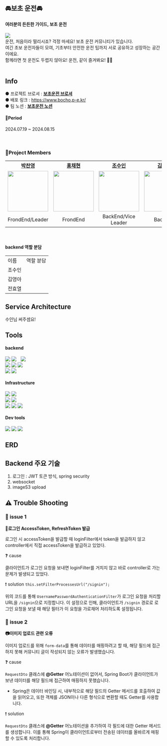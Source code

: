 ## 🚘보초 운전🚘
#### 여러분의 든든한 가이드, 보초 운전
 <img src="https://github.com/user-attachments/assets/48f4100d-6bbb-4cf5-9215-a4820a2d4bb1"></br>
운전, 처음이라 떨리시죠? 걱정 마세요! 보초 운전 커뮤니티가 있습니다. </br>
여긴 초보 운전자들이 모여, 기초부터 안전한 운전 팁까지 서로 공유하고 성장하는 공간이에요. </br>
함께라면 첫 운전도 두렵지 않아요! 운전, 같이 즐겨봐요! 🚗💨</br></br>

## Info
● 프로젝트 브로셔 : <a href="https://dolphin-pc.notion.site/8-13-21-be75fecc932b4a8b88d86d2b1835252c?pvs=4"><b>보초운전 브로셔</b></a></br>
● 배포 링크 :  https://www.bocho.p-e.kr/</br>
● 팀 노션 :  <a href="https://dolphin-pc.notion.site/e4ebb89570f24cdab88acbaf40f86f81?v=aad47b31de7b4ad0814f1604b1a6972d&pvs=74"><b>보초운전 노션</b></a></br>
#### 📆Period 
2024.07.19 ~ 2024.08.15</br></br></br>

### 🚜Project Members
<table>
  <tr>
    <td align="center"><a href="https://github.com/Dolphin-PC"><b>박찬영</b></a><br /></td>
    <td align="center"><a href="https://github.com/hyeon9808"><b>홍채현</b></a><br /></td>
    <td align="center"><a href="https://github.com/whtndls"><b>조수인</b></a><br /></td>
    <td align="center"><a href="https://github.com/young219257"><b>김영아</b></a><br /></td>
    <td align="center"><a href="https://github.com/hyoyeolking"><b>전효열</b></a><br /></td>
  </tr>
  <tr>
      <td align="center"><img src="https://github.com/user-attachments/assets/683f52f8-d8e4-4e9e-ac1f-a5ed7d4b032a" width="130px;" alt=""/><br /><sub></td>
      <td align="center"><img src="https://github.com/user-attachments/assets/a4aa44bc-4d59-46e7-8b74-b18d94a3186e" width="130px;" alt=""/><br /></td>
      <td align="center"><img src="https://github.com/user-attachments/assets/03eb0bf2-0ac1-4c7f-8f2d-06243c5be806" width="130px;" alt=""/><br /></td>
      <td align="center"><img src="https://github.com/user-attachments/assets/4bb46790-6183-44cc-b51b-270d36c71710" width="130px;" alt=""/><br /></td>
      <td align="center"><img src="https://github.com/user-attachments/assets/9ebc81f2-52ba-4b97-b6d3-07c4c21fe1f0" width="130px;" alt=""/><br /></td>
    </tr>
  <tr>
    <td align="center">FrondEnd/Leader</td>
    <td align="center">FrondEnd</td>
    <td align="center">BackEnd/Vice Leader</td>
    <td align="center">BackEnd</td>
    <td align="center">BackEnd</td>
  </tr>
</table></br>
       
#### backend 역할 분담
<table>
 <tr>
 <td>이름</td>
 <td>역할 분담</td>
</tr>
<tr>
 <td>조수인</td>
 <td></td>
</tr>
<tr>
 <td>김영아</td>
 <td></td>
</tr>

<tr>
 <td>전효열</td>
 <td></td>
</tr>
</table>



## Service Architecture
수인님 써주셈요!

## Tools
#### backend

<span>
  <img src="https://img.shields.io/badge/java-007396?style=for-the-badge&logo=OpenJDK&logoColor=white">
</span>
<span>
  <img src="https://img.shields.io/badge/springboot-6DB33F?style=for-the-badge&logo=springboot&logoColor=white" style="margin-right: 10px;">
</span>
<span>
  <img src="https://img.shields.io/badge/Spring Security-6DB33F?style=for-the-badge&logo=Spring Security&logoColor=white" style="margin-right: 10px;">
</span></br>
<span>
  <img src="https://img.shields.io/badge/MariaDB-003545?style=for-the-badge&logo=mariadb&logoColor=white">
</span>
<span>
  <img src="https://img.shields.io/badge/JWT-black?style=for-the-badge&logo=JSON%20web%20tokens">
</span>
<span>
  <img src="https://img.shields.io/badge/-Swagger-%23Clojure?style=for-the-badge&logo=swagger&logoColor=white">
</span></br>
<span>
  <img src="https://img.shields.io/badge/Gradle-02303A?style=for-the-badge&logo=Gradle&logoColor=white">
</span>
<span>
  <img src="https://img.shields.io/badge/Socket.io-010101?style=for-the-badge&logo=Socket.io&logoColor=white">
</span>

#### Infrastructure

<span>
  <img src="https://img.shields.io/badge/amazonaws-232F3E?style=for-the-badge&logo=amazonaws&logoColor=white"> 
</span>

<span>
  <img src="https://img.shields.io/badge/Amazon EC2-FF9900?style=for-the-badge&logo=Amazon EC2&logoColor=white">
</span></br>
<span>
  <img src="https://img.shields.io/badge/Amazon S3-569A31?style=for-the-badge&logo=Amazon S3&logoColor=white">
</span>
<span>
  <img src="https://img.shields.io/badge/Docker-2496ED?style=for-the-badge&logo=Docker&logoColor=white">
</span></br>
<span>
  <img src="https://img.shields.io/badge/github%20actions-%232671E5.svg?style=for-the-badge&logo=githubactions&logoColor=white">
</span>
<span>
  <img src="https://img.shields.io/badge/NGINX-009639?style=for-the-badge&logo=NGINX-&logoColor=white">
</span>
<span>
  <img src="https://img.shields.io/badge/Amazon RDS-527FFF?style=for-the-badge&logo=Amazon RDS-&logoColor=white">
</span>


#### Dev tools
<span>
  <img src="https://img.shields.io/badge/github-%23121011.svg?style=for-the-badge&logo=github&logoColor=white">
</span>
<span>
  <img src="https://img.shields.io/badge/Slack-4A154B?style=for-the-badge&logo=Slack&logoColor=white">
</span>
<span>
  <img src="https://img.shields.io/badge/Notion-%23000000.svg?style=for-the-badge&logo=notion&logoColor=white">
</span>



## ERD 

## Backend 주요 기술
1. 로그인 : JWT 토큰 방식, spring security
2. websocket
3. imageS3 upload
## ⚠️ Trouble Shooting
### 🚨  issue 1

**🔐로그인 AccessToken, RefreshToken 발급**

로그인 시 accessToken을 발급할 때 loginFilter에서 token을 발급하지 않고 controller에서 직접 accessToken을 발급하고 있었다. 

❓ cause

클라이언트가 로그인 요청을 보내면 loginFilter를 거치지 않고 바로 controller로 가는 문제가 발생되고 있었다.

❗ solution
`this.setFilterProcessesUrl("/signin");`

위의 코드를 통해 `UsernamePasswordAuthenticationFilter`가 로그인 요청을 처리할 URL을 `/signin`으로 지정합니다. 이 설정으로 인해, 클라이언트가 `/signin` 경로로 로그인 요청을 보낼 때 해당 필터가 이 요청을 가로채어 처리하도록 설정됩니다.

### 🚨  **issue 2**

**📷이미지 업로드 관련 오류**

이미지 업로드를 위해 `form-data`를 통해 데이터를 매핑하려고 할 때, 해당 필드에 접근하지 못해 커뮤니티 글이 작성되지 않는 오류가 발생했습니다.

❓ cause

`RequestDto` 클래스에 **@Getter** 어노테이션이 없어서, Spring Boot가 클라이언트가 보낸 데이터를 해당 필드에 접근하여 매핑하지 못했습니다.

- Spring은 데이터 바인딩 시, 내부적으로 해당 필드의 Getter 메서드를 호출하여 값을 읽어오고, 또한 객체를 JSON이나 다른 형식으로 변환할 때도 Getter를 사용합니다.

❗ solution

`RequestDto` 클래스에 **@Getter** 어노테이션을 추가하여 각 필드에 대한 Getter 메서드를 생성합니다. 이를 통해 Spring이 클라이언트로부터 전송된 데이터를 올바르게 매핑할 수 있도록 처리합니다.

